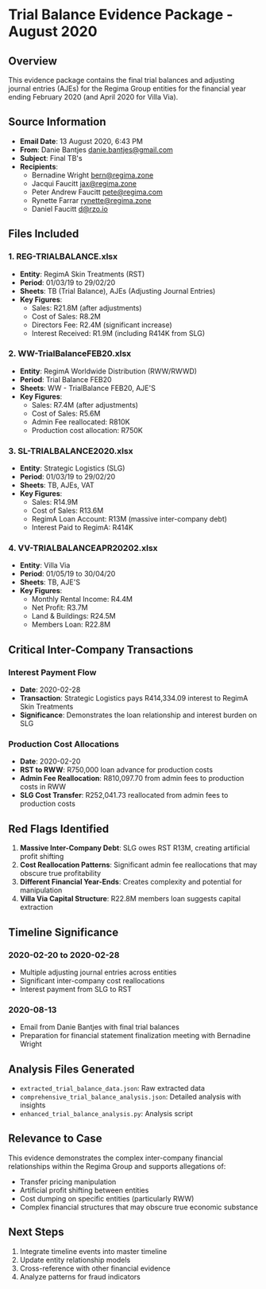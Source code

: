 # Trial Balance Evidence Package - August 2020

## Overview
This evidence package contains the final trial balances and adjusting journal entries (AJEs) for the Regima Group entities for the financial year ending February 2020 (and April 2020 for Villa Via).

## Source Information
- **Email Date**: 13 August 2020, 6:43 PM
- **From**: Danie Bantjes <danie.bantjes@gmail.com>
- **Subject**: Final TB's
- **Recipients**: 
  - Bernadine Wright <bern@regima.zone>
  - Jacqui Faucitt <jax@regima.zone>
  - Peter Andrew Faucitt <pete@regima.com>
  - Rynette Farrar <rynette@regima.zone>
  - Daniel Faucitt <d@rzo.io>

## Files Included

### 1. REG-TRIALBALANCE.xlsx
- **Entity**: RegimA Skin Treatments (RST)
- **Period**: 01/03/19 to 29/02/20
- **Sheets**: TB (Trial Balance), AJEs (Adjusting Journal Entries)
- **Key Figures**:
  - Sales: R21.8M (after adjustments)
  - Cost of Sales: R8.2M
  - Directors Fee: R2.4M (significant increase)
  - Interest Received: R1.9M (including R414K from SLG)

### 2. WW-TrialBalanceFEB20.xlsx
- **Entity**: RegimA Worldwide Distribution (RWW/RWWD)
- **Period**: Trial Balance FEB20
- **Sheets**: WW - TrialBalance FEB20, AJE'S
- **Key Figures**:
  - Sales: R7.4M (after adjustments)
  - Cost of Sales: R5.6M
  - Admin Fee reallocated: R810K
  - Production cost allocation: R750K

### 3. SL-TRIALBALANCE2020.xlsx
- **Entity**: Strategic Logistics (SLG)
- **Period**: 01/03/19 to 29/02/20
- **Sheets**: TB, AJEs, VAT
- **Key Figures**:
  - Sales: R14.9M
  - Cost of Sales: R13.6M
  - RegimA Loan Account: R13M (massive inter-company debt)
  - Interest Paid to RegimA: R414K

### 4. VV-TRIALBALANCEAPR20202.xlsx
- **Entity**: Villa Via
- **Period**: 01/05/19 to 30/04/20
- **Sheets**: TB, AJE'S
- **Key Figures**:
  - Monthly Rental Income: R4.4M
  - Net Profit: R3.7M
  - Land & Buildings: R24.5M
  - Members Loan: R22.8M

## Critical Inter-Company Transactions

### Interest Payment Flow
- **Date**: 2020-02-28
- **Transaction**: Strategic Logistics pays R414,334.09 interest to RegimA Skin Treatments
- **Significance**: Demonstrates the loan relationship and interest burden on SLG

### Production Cost Allocations
- **Date**: 2020-02-20
- **RST to RWW**: R750,000 loan advance for production costs
- **Admin Fee Reallocation**: R810,097.70 from admin fees to production costs in RWW
- **SLG Cost Transfer**: R252,041.73 reallocated from admin fees to production costs

## Red Flags Identified

1. **Massive Inter-Company Debt**: SLG owes RST R13M, creating artificial profit shifting
2. **Cost Reallocation Patterns**: Significant admin fee reallocations that may obscure true profitability
3. **Different Financial Year-Ends**: Creates complexity and potential for manipulation
4. **Villa Via Capital Structure**: R22.8M members loan suggests capital extraction

## Timeline Significance

### 2020-02-20 to 2020-02-28
- Multiple adjusting journal entries across entities
- Significant inter-company cost reallocations
- Interest payment from SLG to RST

### 2020-08-13
- Email from Danie Bantjes with final trial balances
- Preparation for financial statement finalization meeting with Bernadine Wright

## Analysis Files Generated
- `extracted_trial_balance_data.json`: Raw extracted data
- `comprehensive_trial_balance_analysis.json`: Detailed analysis with insights
- `enhanced_trial_balance_analysis.py`: Analysis script

## Relevance to Case
This evidence demonstrates the complex inter-company financial relationships within the Regima Group and supports allegations of:
- Transfer pricing manipulation
- Artificial profit shifting between entities
- Cost dumping on specific entities (particularly RWW)
- Complex financial structures that may obscure true economic substance

## Next Steps
1. Integrate timeline events into master timeline
2. Update entity relationship models
3. Cross-reference with other financial evidence
4. Analyze patterns for fraud indicators
